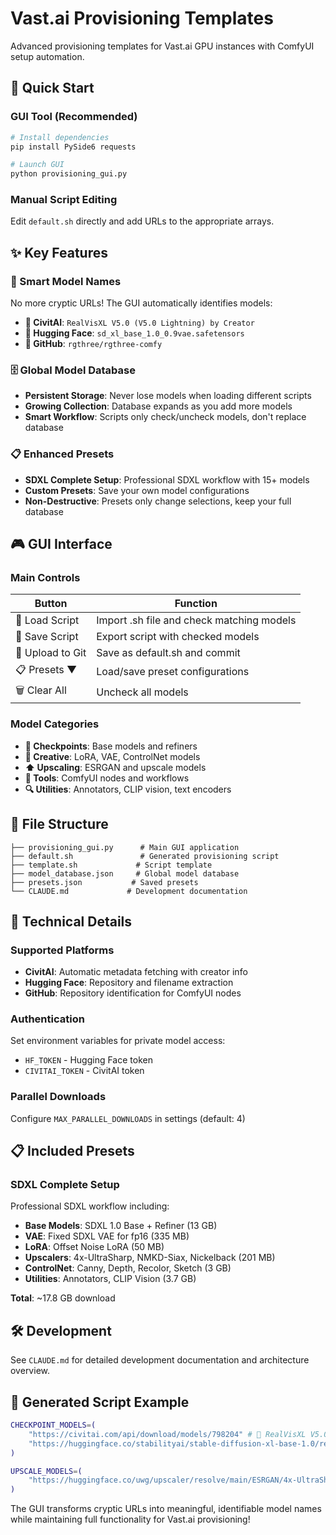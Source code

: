 # Vast.ai Provisioning Templates

Advanced provisioning templates for Vast.ai GPU instances with ComfyUI setup automation.

## 🚀 Quick Start

### GUI Tool (Recommended)
```bash
# Install dependencies
pip install PySide6 requests

# Launch GUI
python provisioning_gui.py
```

### Manual Script Editing
Edit `default.sh` directly and add URLs to the appropriate arrays.

## ✨ Key Features

### 🎯 Smart Model Names
No more cryptic URLs! The GUI automatically identifies models:

- **🎨 CivitAI**: `RealVisXL V5.0 (V5.0 Lightning) by Creator`
- **🤗 Hugging Face**: `sd_xl_base_1.0_0.9vae.safetensors`  
- **📁 GitHub**: `rgthree/rgthree-comfy`

### 🗄️ Global Model Database
- **Persistent Storage**: Never lose models when loading different scripts
- **Growing Collection**: Database expands as you add more models
- **Smart Workflow**: Scripts only check/uncheck models, don't replace database

### 📋 Enhanced Presets
- **SDXL Complete Setup**: Professional SDXL workflow with 15+ models
- **Custom Presets**: Save your own model configurations
- **Non-Destructive**: Presets only change selections, keep your full database

## 🎮 GUI Interface

### Main Controls
| Button | Function |
|--------|----------|
| 📂 Load Script | Import .sh file and check matching models |
| 💾 Save Script | Export script with checked models |
| 🚀 Upload to Git | Save as default.sh and commit |
| 📋 Presets ▼ | Load/save preset configurations |
| 🗑️ Clear All | Uncheck all models |

### Model Categories
- **🎯 Checkpoints**: Base models and refiners
- **🎨 Creative**: LoRA, VAE, ControlNet models
- **⬆️ Upscaling**: ESRGAN and upscale models
- **🔧 Tools**: ComfyUI nodes and workflows
- **🔍 Utilities**: Annotators, CLIP vision, text encoders

## 📁 File Structure

```
├── provisioning_gui.py      # Main GUI application
├── default.sh               # Generated provisioning script
├── template.sh             # Script template
├── model_database.json     # Global model database
├── presets.json           # Saved presets
└── CLAUDE.md             # Development documentation
```

## 🔧 Technical Details

### Supported Platforms
- **CivitAI**: Automatic metadata fetching with creator info
- **Hugging Face**: Repository and filename extraction
- **GitHub**: Repository identification for ComfyUI nodes

### Authentication
Set environment variables for private model access:
- `HF_TOKEN` - Hugging Face token
- `CIVITAI_TOKEN` - CivitAI token

### Parallel Downloads
Configure `MAX_PARALLEL_DOWNLOADS` in settings (default: 4)

## 📋 Included Presets

### SDXL Complete Setup
Professional SDXL workflow including:
- **Base Models**: SDXL 1.0 Base + Refiner (13 GB)
- **VAE**: Fixed SDXL VAE for fp16 (335 MB)
- **LoRA**: Offset Noise LoRA (50 MB)
- **Upscalers**: 4x-UltraSharp, NMKD-Siax, Nickelback (201 MB)
- **ControlNet**: Canny, Depth, Recolor, Sketch (3 GB)
- **Utilities**: Annotators, CLIP Vision (3.7 GB)

**Total**: ~17.8 GB download

## 🛠️ Development

See `CLAUDE.md` for detailed development documentation and architecture overview.

## 📝 Generated Script Example

```bash
CHECKPOINT_MODELS=(
    "https://civitai.com/api/download/models/798204" # 🎨 RealVisXL V5.0 by Creator
    "https://huggingface.co/stabilityai/stable-diffusion-xl-base-1.0/resolve/main/sd_xl_base_1.0_0.9vae.safetensors" # 🤗 sd_xl_base_1.0_0.9vae.safetensors
)

UPSCALE_MODELS=(
    "https://huggingface.co/uwg/upscaler/resolve/main/ESRGAN/4x-UltraSharp.pth" # 🤗 4x-UltraSharp.pth
)
```

The GUI transforms cryptic URLs into meaningful, identifiable model names while maintaining full functionality for Vast.ai provisioning!